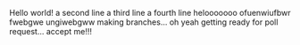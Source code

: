 Hello world!
a second line
a third line
a fourth line
helooooooo
ofuenwiufbwr
fwebgwe
ungiwebgww
making branches... oh yeah
getting ready for poll request...
accept me!!!
